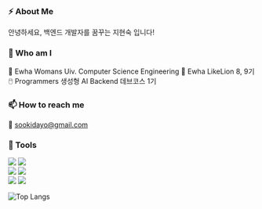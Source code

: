 ### ⚡ About Me 
안녕하세요, 백엔드 개발자를 꿈꾸는 지현숙 입니다!

### 🏃 Who am I
🔭 Ewha Womans Uiv. Computer Science Engineering 
🦁 Ewha LikeLion 8, 9기 
🖱️ Programmers 생성형 AI Backend 데브코스 1기  

### 📫 How to reach me 
📧 sookidayo@gmail.com

### 🏃 Tools
<img src="https://img.shields.io/badge/Python-3776AB?style=for-the-badge&logo=Python&logoColor=white">  <img src="https://img.shields.io/badge/Django-092E20?style=for-the-badge&logo=Django&logoColor=white">   
<img src="https://img.shields.io/badge/HTML-E34F26?style=for-the-badge&logo=HTML5&logoColor=white"> <img src="https://img.shields.io/badge/javascript-F7DF1E?style=for-the-badge&logo=javascrpipt&logoColor=white">  
<img src="https://img.shields.io/badge/Spring-000000?style=for-the-badge&logo=javascrpipt&logoColor=white"> <img src="https://img.shields.io/badge/Springboot-6DB33F?style=for-the-badge&logo=Springboot&logoColor=white">

![Top Langs](https://github-readme-stats.vercel.app/api/top-langs/?username=s0ooo0k&layout=compact)
